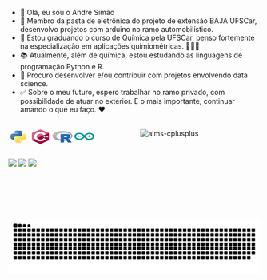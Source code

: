 - 👋 Olá, eu sou o André Simão
- 🌱 Membro da pasta de eletrônica do projeto de extensão BAJA UFSCar, desenvolvo projetos com arduino no ramo automobilístico. 
- 🧪 Estou graduando o curso de Química pela UFSCar, penso fortemente na especialização em aplicações quimiométricas. 👨🏽‍🔬
- 📚 Atualmente, além de química, estou estudando as linguagens de programação Python e R.
- 🔎 Procuro desenvolver e/ou contribuir com projetos envolvendo data science.
- ✅ Sobre o meu futuro, espero trabalhar no ramo privado, com possibilidade de atuar no exterior. E o mais importante, continuar amando o que eu faço. ❤️

<div style="display: inline_block"><br>
  <img align="center" alt="alms-Python" height="30" width="40" src="https://raw.githubusercontent.com/devicons/devicon/master/icons/python/python-original.svg">
  <img align="center" alt="alms-cplusplus" height="30" width="40" src="https://raw.githubusercontent.com/devicons/devicon/master/icons/cplusplus/cplusplus-original.svg">
  <img align="center" alt="alms-cplusplus" height="30" width="40" src="https://raw.githubusercontent.com/devicons/devicon/master/icons/r/r-original.svg">
  <img align="center" alt="alms-cplusplus" height="30" width="40" src="https://raw.githubusercontent.com/devicons/devicon/master/icons/arduino/arduino-original.svg">
  <img align="right" alt="alms-cplusplus" height="180" width="240" src="https://media.giphy.com/media/iNQ2cIve8rUqI/giphy.gif">
  
##
  
<div>
   <a href="https://instagram.com/de_lmss" target="_blank"><img src="https://img.shields.io/badge/-Instagram-%23E4405F?style=for-the-badge&logo=instagram&logoColor=white" target="_blank"></a>
   <a href = "alms.simao@gmail.com"><img src="https://img.shields.io/badge/-Gmail-%23333?style=for-the-badge&logo=gmail&logoColor=white" target="_blank"></a>
   <a href="https://www.linkedin.com/in/almssimao/" target="_blank"><img src="https://img.shields.io/badge/-LinkedIn-%230077B5?style=for-the-badge&logo=linkedin&logoColor=white" target="_blank"></a> 
  
##
 
![Snake animation](https://github.com/AndreSimao-alms/AndreSimao-alms/blob/output/github-contribution-grid-snake.svg)
 
</div>

